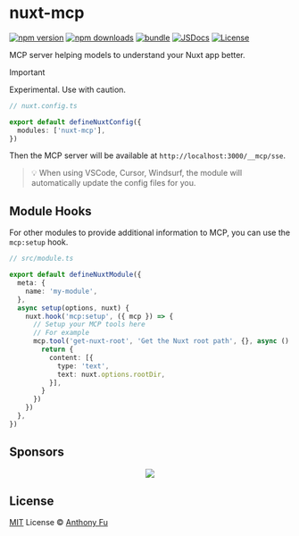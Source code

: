 # nuxt-mcp

[![npm version][npm-version-src]][npm-version-href]
[![npm downloads][npm-downloads-src]][npm-downloads-href]
[![bundle][bundle-src]][bundle-href]
[![JSDocs][jsdocs-src]][jsdocs-href]
[![License][license-src]][license-href]

MCP server helping models to understand your Nuxt app better.

> [!IMPORTANT]
> Experimental. Use with caution.

```ts
// nuxt.config.ts

export default defineNuxtConfig({
  modules: ['nuxt-mcp'],
})
```

Then the MCP server will be available at `http://localhost:3000/__mcp/sse`.

> 💡 When using VSCode, Cursor, Windsurf, the module will automatically update the config files for you.

## Module Hooks

For other modules to provide additional information to MCP, you can use the `mcp:setup` hook.

```ts
// src/module.ts

export default defineNuxtModule({
  meta: {
    name: 'my-module',
  },
  async setup(options, nuxt) {
    nuxt.hook('mcp:setup', ({ mcp }) => {
      // Setup your MCP tools here
      // For example
      mcp.tool('get-nuxt-root', 'Get the Nuxt root path', {}, async () => {
        return {
          content: [{
            type: 'text',
            text: nuxt.options.rootDir,
          }],
        }
      })
    })
  },
})
```

## Sponsors

<p align="center">
  <a href="https://cdn.jsdelivr.net/gh/antfu/static/sponsors.svg">
    <img src='https://cdn.jsdelivr.net/gh/antfu/static/sponsors.svg'/>
  </a>
</p>

## License

[MIT](./LICENSE) License © [Anthony Fu](https://github.com/antfu)

<!-- Badges -->

[npm-version-src]: https://img.shields.io/npm/v/nuxt-mcp?style=flat&colorA=080f12&colorB=1fa669
[npm-version-href]: https://npmjs.com/package/nuxt-mcp
[npm-downloads-src]: https://img.shields.io/npm/dm/nuxt-mcp?style=flat&colorA=080f12&colorB=1fa669
[npm-downloads-href]: https://npmjs.com/package/nuxt-mcp
[bundle-src]: https://img.shields.io/bundlephobia/minzip/nuxt-mcp?style=flat&colorA=080f12&colorB=1fa669&label=minzip
[bundle-href]: https://bundlephobia.com/result?p=nuxt-mcp
[license-src]: https://img.shields.io/github/license/antfu/nuxt-mcp.svg?style=flat&colorA=080f12&colorB=1fa669
[license-href]: https://github.com/antfu/nuxt-mcp/blob/main/LICENSE
[jsdocs-src]: https://img.shields.io/badge/jsdocs-reference-080f12?style=flat&colorA=080f12&colorB=1fa669
[jsdocs-href]: https://www.jsdocs.io/package/nuxt-mcp

